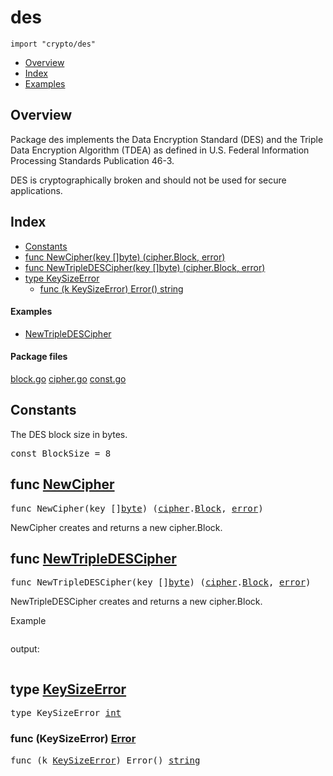 

# des
`import "crypto/des"`

* [Overview](#pkg-overview)
* [Index](#pkg-index)
* [Examples](#pkg-examples)

## <a id="pkg-overview">Overview</a>
Package des implements the Data Encryption Standard (DES) and the
Triple Data Encryption Algorithm (TDEA) as defined
in U.S. Federal Information Processing Standards Publication 46-3.

DES is cryptographically broken and should not be used for secure
applications.




## <a id="pkg-index">Index</a>
* [Constants](#pkg-constants)
* [func NewCipher(key []byte) (cipher.Block, error)](#NewCipher)
* [func NewTripleDESCipher(key []byte) (cipher.Block, error)](#NewTripleDESCipher)
* [type KeySizeError](#KeySizeError)
  * [func (k KeySizeError) Error() string](#KeySizeError.Error)


#### <a id="pkg-examples">Examples</a>
* [NewTripleDESCipher](#example_NewTripleDESCipher)


#### <a id="pkg-files">Package files</a>
[block.go](https://golang.org/src/crypto/des/block.go) [cipher.go](https://golang.org/src/crypto/des/cipher.go) [const.go](https://golang.org/src/crypto/des/const.go) 


## <a id="pkg-constants">Constants</a>
The DES block size in bytes.


<pre>const <span id="BlockSize">BlockSize</span> = 8</pre>



## <a id="NewCipher">func</a> [NewCipher](https://golang.org/src/crypto/des/cipher.go?s=586:634#L19)
<pre>func NewCipher(key []<a href="/pkg/builtin/#byte">byte</a>) (<a href="/pkg/crypto/cipher/">cipher</a>.<a href="/pkg/crypto/cipher/#Block">Block</a>, <a href="/pkg/builtin/#error">error</a>)</pre>
NewCipher creates and returns a new cipher.Block.



## <a id="NewTripleDESCipher">func</a> [NewTripleDESCipher](https://golang.org/src/crypto/des/cipher.go?s=1708:1765#L63)
<pre>func NewTripleDESCipher(key []<a href="/pkg/builtin/#byte">byte</a>) (<a href="/pkg/crypto/cipher/">cipher</a>.<a href="/pkg/crypto/cipher/#Block">Block</a>, <a href="/pkg/builtin/#error">error</a>)</pre>
NewTripleDESCipher creates and returns a new cipher.Block.


<a id="example_NewTripleDESCipher">Example</a>
```go
```

output:
```txt
```



## <a id="KeySizeError">type</a> [KeySizeError](https://golang.org/src/crypto/des/cipher.go?s=311:332#L7)

<pre>type KeySizeError <a href="/pkg/builtin/#int">int</a></pre>











### <a id="KeySizeError.Error">func</a> (KeySizeError) [Error](https://golang.org/src/crypto/des/cipher.go?s=334:370#L9)
<pre>func (k <a href="#KeySizeError">KeySizeError</a>) Error() <a href="/pkg/builtin/#string">string</a></pre>






